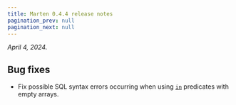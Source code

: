 ```yaml
---
title: Marten 0.4.4 release notes
pagination_prev: null
pagination_next: null
---
```


_April 4, 2024._

## Bug fixes

* Fix possible SQL syntax errors occurring when using [`in`](../../models-and-databases/reference/query-set.md#in) predicates with empty arrays.
